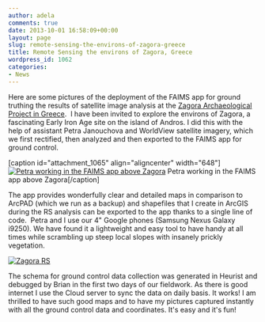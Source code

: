 ```yaml
---
author: adela
comments: true
date: 2013-10-01 16:58:09+00:00
layout: page
slug: remote-sensing-the-environs-of-zagora-greece
title: Remote Sensing the environs of Zagora, Greece
wordpress_id: 1062
categories:
- News
---
```


Here are some pictures of the deployment of the FAIMS app for ground truthing the results of satellite image analysis at the [Zagora Archaeological Project in Greece](http://www.powerhousemuseum.com/zagora/category/zagora-dig-blog/).  I have been invited to explore the environs of Zagora, a fascinating Early Iron Age site on the island of Andros. I did this with the help of assistant Petra Janouchova and WorldView satellite imagery, which we first rectified, then analyzed and then exported to the FAIMS app for ground control.

[caption id="attachment_1065" align="aligncenter" width="648"][![Petra working in the FAIMS app above Zagora](wp-content/uploads//2013/10/Zag-Petra.jpg)](wp-content/uploads//2013/10/Zag-Petra.jpg) Petra working in the FAIMS app above Zagora[/caption]

The app provides wonderfully clear and detailed maps in comparison to ArcPAD (which we run as a backup) and shapefiles that I create in ArcGIS during the RS analysis can be exported to the app thanks to a single line of code.  Petra and I use our 4" Google phones (Samsung Nexus Galaxy i9250). We have found it a lightweight and easy tool to have handy at all times while scrambling up steep local slopes with insanely prickly vegetation.

[![Zagora RS](wp-content/uploads//2013/10/Zagora-RS.png)](wp-content/uploads//2013/10/Zagora-RS.png)

The schema for ground control data collection was generated in Heurist and debugged by Brian in the first two days of our fieldwork. As there is good internet I use the Cloud server to sync the data on daily basis. It works! I am thrilled to have such good maps and to have my pictures captured instantly with all the ground control data and coordinates. It's easy and it's fun!
